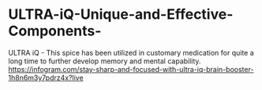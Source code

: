 # ULTRA-iQ-Unique-and-Effective-Components-
ULTRA iQ - This spice has been utilized in customary medication for quite a long time to further develop memory and mental capability. https://infogram.com/stay-sharp-and-focused-with-ultra-iq-brain-booster-1h8n6m3y7pdrz4x?live
